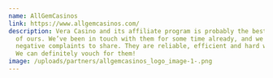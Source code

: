 ```yaml
---
name: AllGemCasinos
link: https://www.allgemcasinos.com/
description: Vera Casino and its affiliate program is probably the best partner
  of ours. We’ve been in touch with them for some time already, and we have zero
  negative complaints to share. They are reliable, efficient and hard working.
  We can definitely vouch for them!
image: /uploads/partners/allgemcasinos_logo_image-1-.png
---
```

